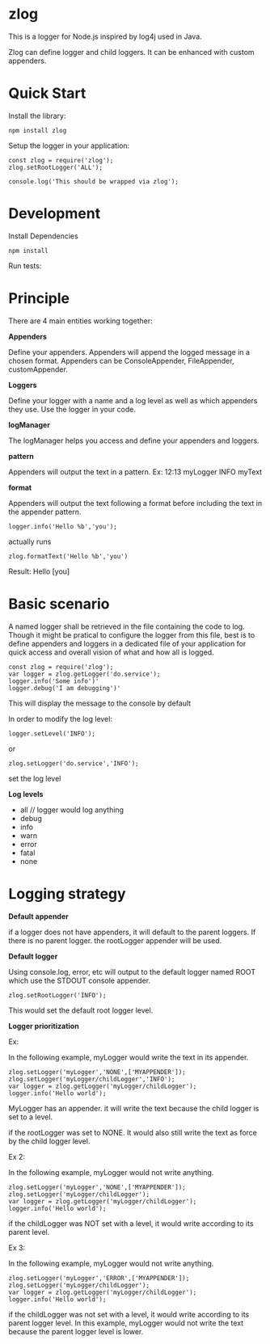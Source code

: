 # zlog

This is a logger for Node.js inspired by log4j used in Java.

Zlog can define logger and child loggers. It can be enhanced with custom appenders.

# Quick Start

Install the library:
```
npm install zlog
```
Setup the logger in your application:
```
const zlog = require('zlog');
zlog.setRootLogger('ALL');

console.log('This should be wrapped via zlog');
```

# Development

Install Dependencies
```
npm install
```

Run tests:


# Principle

There are 4 main entities working together:

**Appenders**

Define your appenders. Appenders will append the logged message in a chosen format.
Appenders can be ConsoleAppender, FileAppender, customAppender.

**Loggers**

Define your logger with a name and a log level as well as which appenders they use.
Use the logger in your code.

**logManager**

The logManager helps you access and define your appenders and loggers.

**pattern**

Appenders will output the text in a pattern.
Ex: 12:13 myLogger INFO myText

**format**

Appenders will output the text following a format before including the text in the appender pattern.

    logger.info('Hello %b','you');

actually runs

    zlog.formatText('Hello %b','you')
    
Result: Hello [you]


# Basic scenario

A named logger shall be retrieved in the file containing the code to log.
Though it might be pratical to configure the logger from this file, best is to define appenders and loggers in a dedicated file of your application for quick access and overall vision of what and how all is logged.

    const zlog = require('zlog');
    var logger = zlog.getLogger('do.service');
    logger.info('Some info')'
    logger.debug('I am debugging')'

This will display the message to the console by default

In order to modify the log level:

    logger.setLevel('INFO');

or 

    zlog.setLogger('do.service','INFO');

set the log level


**Log levels**

 - all // logger would log anything
 - debug
 - info
 - warn
 - error
 - fatal
 - none

# Logging strategy

**Default appender**

if a logger does not have appenders, it will default to the parent loggers. If there is no parent logger. the rootLogger appender will be used.


**Default logger**

Using console.log, error, etc will output to the default logger named ROOT
which use the STDOUT console appender.

    zlog.setRootLogger('INFO');

This would set the default root logger level.


**Logger prioritization**

Ex: 

In the following example, myLogger would write the text in its appender.


    zlog.setLogger('myLogger','NONE',['MYAPPENDER']);
    zlog.setLogger('myLogger/childLogger','INFO');
    var logger = zlog.getLogger('myLogger/childLogger');
    logger.info('Hello world');

MyLogger has an appender. it will write the text because the child logger is set to a level.

if the rootLogger was set to NONE. It would also still write the text as force by the child logger level.

Ex 2:

In the following example, myLogger would not write anything.

    zlog.setLogger('myLogger','NONE',['MYAPPENDER']);
    zlog.setLogger('myLogger/childLogger');
    var logger = zlog.getLogger('myLogger/childLogger');
    logger.info('Hello world');

if the childLogger was NOT set with a level, it would write according to its parent level.


Ex 3:

In the following example, myLogger would not write anything.

    zlog.setLogger('myLogger','ERROR',['MYAPPENDER']);
    zlog.setLogger('myLogger/childLogger');
    var logger = zlog.getLogger('myLogger/childLogger');
    logger.info('Hello world');

if the childLogger was not set with a level, it would write according to its parent logger level.
In this example, myLogger would not write the text because the parent logger level is lower.

